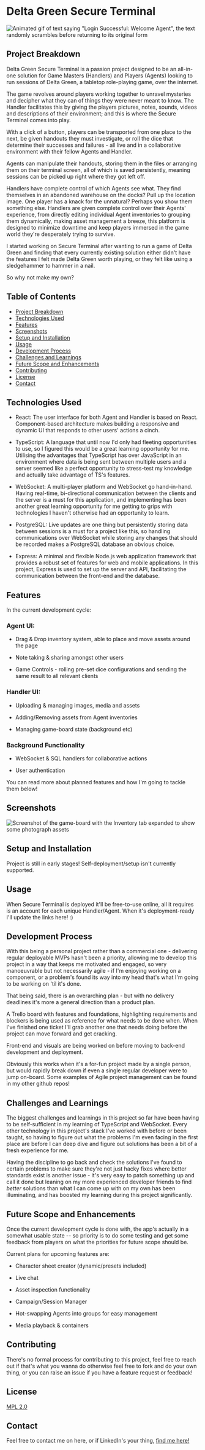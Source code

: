 # Delta Green Secure Terminal

![Animated gif of text saying "Login Successful: Welcome Agent", the text randomly scrambles before returning to its original form](https://i.imgur.com/E5xbksF.gif)

## Project Breakdown

Delta Green Secure Terminal is a passion project designed to be an all-in-one solution for Game Masters (Handlers) and Players (Agents) looking to run sessions of Delta Green, a tabletop role-playing game, over the internet.

The game revolves around players working together to unravel mysteries and decipher what they can of things they were never meant to know.
The Handler facilitates this by giving the players pictures, notes, sounds, videos and descriptions of their environment; and this is where the Secure Terminal comes into play.

With a click of a button, players can be transported from one place to the next, be given handouts they must investigate, or roll the dice that determine their successes and failures - all live and in a collaborative environment with their fellow Agents and Handler.

Agents can manipulate their handouts, storing them in the files or arranging them on their terminal screen, all of which is saved persistently, meaning sessions can be picked up right where they got left off.

Handlers have complete control of which Agents see what. They find themselves in an abandoned warehouse on the docks? Pull up the location image.
One player has a knack for the unnatural? Perhaps you show them something else.
Handlers are given complete control over their Agents' experience, from directly editing individual Agent inventories to grouping them dynamically, making asset management a breeze, this platform is designed to minimize downtime and keep players immersed in the game world they're desperately trying to survive.

I started working on Secure Terminal after wanting to run a game of Delta Green and finding that every currently existing solution either didn't have the features I felt made Delta Green worth playing, or they felt like using a sledgehammer to hammer in a nail.

So why not make my own?

## Table of Contents

-   [Project Breakdown](#project-breakdown)
-   [Technologies Used](#technologies-used)
-   [Features](#features)
-   [Screenshots](#screenshots)
-   [Setup and Installation](##-setup-and-installation)
-   [Usage](#usage)
-   [Development Process](#development-process)
-   [Challenges and Learnings](#challenges-and-learnings)
-   [Future Scope and Enhancements](#future-scope-and-enhancements)
-   [Contributing](#contributing)
-   [License](#license)
-   [Contact](#contact)

## Technologies Used

-   React: The user interface for both Agent and Handler is based on React. Component-based architecture makes building a responsive and dynamic UI that responds to other users' actions a cinch.

-   TypeScript: A language that until now I'd only had fleeting opportunities to use, so I figured this would be a great learning opportunity for me. Utilising the advantages that TypeScript has over JavaScript in an environment where data is being sent between multiple users and a server seemed like a perfect opportunity to stress-test my knowledge and actually take advantage of TS's features.

-   WebSocket: A multi-player platform and WebSocket go hand-in-hand. Having real-time, bi-directional communication between the clients and the server is a must for this application, and implementing has been another great learning opportunity for me getting to grips with technologies I haven't otherwise had an opportunity to learn.

-   PostgreSQL: Live updates are one thing but persistently storing data between sessions is a must for a project like this, so handling communications over WebSocket while storing any changes that should be recorded makes a PostgreSQL database an obvious choice.

-   Express: A minimal and flexible Node.js web application framework that provides a robust set of features for web and mobile applications. In this project, Express is used to set up the server and API, facilitating the communication between the front-end and the database.

## Features

In the current development cycle:

### Agent UI:

* Drag & Drop inventory system, able to place and move assets around the page

* Note taking & sharing amongst other users

* Game Controls - rolling pre-set dice configurations and sending the same result to all relevant clients

### Handler UI:

* Uploading & managing images, media and assets

* Adding/Removing assets from Agent inventories

* Managing game-board state (background etc)

### Background Functionality

* WebSocket & SQL handlers for collaborative actions

* User authentication

You can read more about planned features and how I'm going to tackle them below!

## Screenshots

![Screenshot of the game-board with the Inventory tab expanded to show some photograph assets](https://i.imgur.com/155s9Zl.png)

## Setup and Installation

Project is still in early stages! Self-deployment/setup isn't currently supported.

## Usage

When Secure Terminal is deployed it'll be free-to-use online, all it requires is an account for each unique Handler/Agent.
When it's deployment-ready I'll update the links here! :)

## Development Process

With this being a personal project rather than a commercial one - delivering regular deployable MVPs hasn't been a priority, allowing me to develop this project in a way that keeps me motivated and engaged, so very manoeuvrable but not necessarily agile - if I'm enjoying working on a component, or a problem's found its way into my head that's what I'm going to be working on 'til it's done.

That being said, there is an overarching plan - but with no delivery deadlines it's more a general direction than a product plan.

A Trello board with features and foundations, highlighting requirements and blockers is being used as reference for what needs to be done when.
When I've finished one ticket I'll grab another one that needs doing before the project can move forward and get cracking.

Front-end and visuals are being worked on before moving to back-end development and deployment.

Obviously this works when it's a for-fun project made by a single person, but would rapidly break down if even a single regular developer were to jump on-board.
Some examples of Agile project management can be found in my other github repos!

## Challenges and Learnings

The biggest challenges and learnings in this project so far have been having to be self-sufficient in my learning of TypeScript and WebSocket.
Every other technology in this project's stack I've worked with before or been taught, so having to figure out what the problems I'm even facing in the first place are before I can deep dive and figure out solutions has been a bit of a fresh experience for me.

Having the discipline to go back and check the solutions I've found to certain problems to make sure they're not just hacky fixes where better standards exist is another issue - it's very easy to patch something up and call it done but leaning on my more experienced developer friends to find _better_ solutions than what I can come up with on my own has been illuminating, and has boosted my learning during this project significantly.

## Future Scope and Enhancements

Once the current development cycle is done with, the app's actually in a somewhat usable state -- so priority is to do some testing and get some feedback from players on what the priorities for future scope should be. 

Current plans for upcoming features are:

* Character sheet creator (dynamic/presets included)

* Live chat

* Asset inspection functionality

* Campaign/Session Manager

* Hot-swapping Agents into groups for easy management

* Media playback & containers

## Contributing

There's no formal process for contributing to this project, feel free to reach out if that's what you wanna do otherwise feel free to fork and do your own thing, or you can raise an issue if you have a feature request or feedback!

## License

[MPL 2.0](https://www.mozilla.org/en-US/MPL/2.0/)

## Contact

Feel free to contact me on here, or if LinkedIn's your thing, [find me here!](https://www.linkedin.com/in/jon-kelly-esports/)

